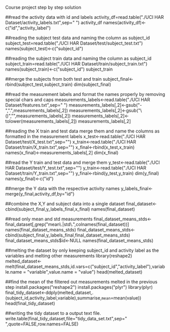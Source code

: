 Course project step by step solution

##read the activity data with id and labels
activity_df=read.table("./UCI HAR Dataset/activity_labels.txt",sep=" ")
activity_df
names(activity_df)<-c("id","activity_label")

##reading the subject test data and naming the column as subject_id
subject_test=read.table("./UCI HAR Dataset/test/subject_test.txt")
names(subject_test)<-c("subject_id")


##reading the subject train data and naming the column as subject_id
subject_train=read.table("./UCI HAR Dataset/train/subject_train.txt")
names(subject_train)<-c("subject_id")
subject_train

##merge the subjects from both test and train
subject_final<-rbind(subject_test,subject_train)
dim(subject_final)

##read the measurement labels and format the names properly by removing special chars and caps
measurements_labels<-read.table("./UCI HAR Dataset/features.txt",sep=" ")
measurements_labels[,2]<-gsub("-",".",measurements_labels[,2])
measurements_labels[,2]<-gsub("\\()","",measurements_labels[,2])
measurements_labels[,2]<-tolower(measurements_labels[,2])
measurements_labels[,2]

##reading the X train and test data merge them and name the columns as formatted in the measurement labels 
x_test<-read.table("./UCI HAR Dataset/test/X_test.txt",sep="")
x_train<-read.table("./UCI HAR Dataset/train/X_train.txt",sep="")
x_final<-rbind(x_test,x_train)
names(x_final)<-measurements_labels[,2]
dim(x_final)

##read the Y train and test data and merge them
y_test<-read.table("./UCI HAR Dataset/test/Y_test.txt",sep="")
y_train<-read.table("./UCI HAR Dataset/train/Y_train.txt",sep="")
y_final<-rbind(y_test,y_train)
dim(y_final)
names(y_final)<-c("id")

##merge the Y data with the respective activity names
y_labels_final<-merge(y_final,activity_df,by="id")

##combine the X,Y and subject data into a single dataset
final_dataset<-cbind(subject_final,y_labels_final,x_final)
names(final_dataset)


##read only mean and std measurements
final_dataset_means_stds<-final_dataset[,grep("mean\\.|std\\.",colnames(final_dataset))]
names(final_dataset_means_stds)
final_dataset_means_stds<-cbind(subject_final,y_labels_final,final_dataset_means_stds)
final_dataset_means_stds$id<-NULL
names(final_dataset_means_stds)

##melting the dataset by only keeping subject_id and activity label as the variables and melting other measurements
library(reshape2)
melted_dataset<-melt(final_dataset_means_stds,id.vars=c("subject_id","activity_label"),variable.name = "variable",value.name = "value")
head(melted_dataset)

##find the mean of the filtered out measurements melted in the previous step
install.packages("reshape2")
install.packages("plyr")
library(plyr)
final_tidy_dataset<-ddply(melted_dataset,.(subject_id,activity_label,variable),summarise,`mean`=mean(value))
head(final_tidy_dataset)

##writing the tidy dataset to a output text file.
write.table(final_tidy_dataset,file="tidy_data_set.txt",sep=" ",quote=FALSE,row.names=FALSE)
